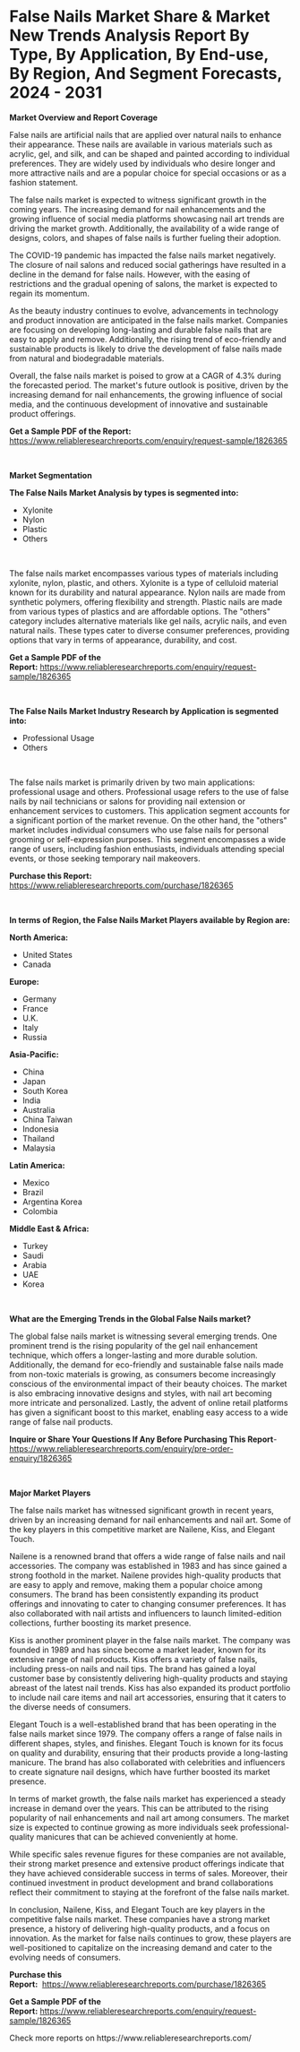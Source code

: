<p><h1>False Nails Market Share & Market New Trends Analysis Report By Type, By Application, By End-use, By Region, And Segment Forecasts, 2024 - 2031</h1></p><p><strong>Market Overview and Report Coverage</strong></p>
<p><p>False nails are artificial nails that are applied over natural nails to enhance their appearance. These nails are available in various materials such as acrylic, gel, and silk, and can be shaped and painted according to individual preferences. They are widely used by individuals who desire longer and more attractive nails and are a popular choice for special occasions or as a fashion statement.</p><p>The false nails market is expected to witness significant growth in the coming years. The increasing demand for nail enhancements and the growing influence of social media platforms showcasing nail art trends are driving the market growth. Additionally, the availability of a wide range of designs, colors, and shapes of false nails is further fueling their adoption.</p><p>The COVID-19 pandemic has impacted the false nails market negatively. The closure of nail salons and reduced social gatherings have resulted in a decline in the demand for false nails. However, with the easing of restrictions and the gradual opening of salons, the market is expected to regain its momentum.</p><p>As the beauty industry continues to evolve, advancements in technology and product innovation are anticipated in the false nails market. Companies are focusing on developing long-lasting and durable false nails that are easy to apply and remove. Additionally, the rising trend of eco-friendly and sustainable products is likely to drive the development of false nails made from natural and biodegradable materials.</p><p>Overall, the false nails market is poised to grow at a CAGR of 4.3% during the forecasted period. The market's future outlook is positive, driven by the increasing demand for nail enhancements, the growing influence of social media, and the continuous development of innovative and sustainable product offerings.</p></p>
<p><strong>Get a Sample PDF of the Report:</strong> <a href="https://www.reliableresearchreports.com/enquiry/request-sample/1826365">https://www.reliableresearchreports.com/enquiry/request-sample/1826365</a></p>
<p>&nbsp;</p>
<p><strong>Market Segmentation</strong></p>
<p><strong>The False Nails Market Analysis by types is segmented into:</strong></p>
<p><ul><li>Xylonite</li><li>Nylon</li><li>Plastic</li><li>Others</li></ul></p>
<p>&nbsp;</p>
<p><p>The false nails market encompasses various types of materials including xylonite, nylon, plastic, and others. Xylonite is a type of celluloid material known for its durability and natural appearance. Nylon nails are made from synthetic polymers, offering flexibility and strength. Plastic nails are made from various types of plastics and are affordable options. The "others" category includes alternative materials like gel nails, acrylic nails, and even natural nails. These types cater to diverse consumer preferences, providing options that vary in terms of appearance, durability, and cost.</p></p>
<p><strong>Get a Sample PDF of the Report:</strong>&nbsp;<a href="https://www.reliableresearchreports.com/enquiry/request-sample/1826365">https://www.reliableresearchreports.com/enquiry/request-sample/1826365</a></p>
<p>&nbsp;</p>
<p><strong>The False Nails Market Industry Research by Application is segmented into:</strong></p>
<p><ul><li>Professional Usage</li><li>Others</li></ul></p>
<p>&nbsp;</p>
<p><p>The false nails market is primarily driven by two main applications: professional usage and others. Professional usage refers to the use of false nails by nail technicians or salons for providing nail extension or enhancement services to customers. This application segment accounts for a significant portion of the market revenue. On the other hand, the "others" market includes individual consumers who use false nails for personal grooming or self-expression purposes. This segment encompasses a wide range of users, including fashion enthusiasts, individuals attending special events, or those seeking temporary nail makeovers.</p></p>
<p><strong>Purchase this Report:</strong>&nbsp; <a href="https://www.reliableresearchreports.com/purchase/1826365">https://www.reliableresearchreports.com/purchase/1826365</a></p>
<p>&nbsp;</p>
<p><strong>In terms of Region, the False Nails Market Players available by Region are:</strong></p>
<p>
    <p> <strong> North America: </strong>
        <ul>
            <li>United States</li>
            <li>Canada</li>
        </ul>
        </p> 
    <p> <strong> Europe: </strong>
        <ul>
            <li>Germany</li>
            <li>France</li>
            <li>U.K.</li>
            <li>Italy</li>
            <li>Russia</li>
        </ul>
        </p> 
    <p> <strong> Asia-Pacific: </strong>
        <ul>
            <li>China</li>
            <li>Japan</li>
            <li>South Korea</li>
            <li>India</li>
            <li>Australia</li>
            <li>China Taiwan</li>
            <li>Indonesia</li>
            <li>Thailand</li>
            <li>Malaysia</li>
        </ul>
        </p> 
    <p> <strong> Latin America: </strong>
        <ul>
            <li>Mexico</li>
            <li>Brazil</li>
            <li>Argentina Korea</li>
            <li>Colombia</li>
        </ul>
        </p> 
    <p> <strong> Middle East & Africa: </strong>
        <ul>
            <li>Turkey</li>
            <li>Saudi</li>
            <li>Arabia</li>
            <li>UAE</li>
            <li>Korea</li>
        </ul>
    </p>
    </p>
<p>&nbsp;</p>
<p><strong>What are the Emerging Trends in the Global False Nails market?</strong></p>
<p><p>The global false nails market is witnessing several emerging trends. One prominent trend is the rising popularity of the gel nail enhancement technique, which offers a longer-lasting and more durable solution. Additionally, the demand for eco-friendly and sustainable false nails made from non-toxic materials is growing, as consumers become increasingly conscious of the environmental impact of their beauty choices. The market is also embracing innovative designs and styles, with nail art becoming more intricate and personalized. Lastly, the advent of online retail platforms has given a significant boost to this market, enabling easy access to a wide range of false nail products.</p></p>
<p><strong>Inquire or Share Your Questions If Any Before Purchasing This Report</strong>- <a href="https://www.reliableresearchreports.com/enquiry/pre-order-enquiry/1826365">https://www.reliableresearchreports.com/enquiry/pre-order-enquiry/1826365</a></p>
<p>&nbsp;</p>
<p><strong>Major Market Players</strong></p>
<p><p>The false nails market has witnessed significant growth in recent years, driven by an increasing demand for nail enhancements and nail art. Some of the key players in this competitive market are Nailene, Kiss, and Elegant Touch.</p><p>Nailene is a renowned brand that offers a wide range of false nails and nail accessories. The company was established in 1983 and has since gained a strong foothold in the market. Nailene provides high-quality products that are easy to apply and remove, making them a popular choice among consumers. The brand has been consistently expanding its product offerings and innovating to cater to changing consumer preferences. It has also collaborated with nail artists and influencers to launch limited-edition collections, further boosting its market presence.</p><p>Kiss is another prominent player in the false nails market. The company was founded in 1989 and has since become a market leader, known for its extensive range of nail products. Kiss offers a variety of false nails, including press-on nails and nail tips. The brand has gained a loyal customer base by consistently delivering high-quality products and staying abreast of the latest nail trends. Kiss has also expanded its product portfolio to include nail care items and nail art accessories, ensuring that it caters to the diverse needs of consumers.</p><p>Elegant Touch is a well-established brand that has been operating in the false nails market since 1979. The company offers a range of false nails in different shapes, styles, and finishes. Elegant Touch is known for its focus on quality and durability, ensuring that their products provide a long-lasting manicure. The brand has also collaborated with celebrities and influencers to create signature nail designs, which have further boosted its market presence.</p><p>In terms of market growth, the false nails market has experienced a steady increase in demand over the years. This can be attributed to the rising popularity of nail enhancements and nail art among consumers. The market size is expected to continue growing as more individuals seek professional-quality manicures that can be achieved conveniently at home.</p><p>While specific sales revenue figures for these companies are not available, their strong market presence and extensive product offerings indicate that they have achieved considerable success in terms of sales. Moreover, their continued investment in product development and brand collaborations reflect their commitment to staying at the forefront of the false nails market.</p><p>In conclusion, Nailene, Kiss, and Elegant Touch are key players in the competitive false nails market. These companies have a strong market presence, a history of delivering high-quality products, and a focus on innovation. As the market for false nails continues to grow, these players are well-positioned to capitalize on the increasing demand and cater to the evolving needs of consumers.</p></p>
<p><strong>Purchase this Report:</strong>&nbsp;&nbsp;<a href="https://www.reliableresearchreports.com/purchase/1826365">https://www.reliableresearchreports.com/purchase/1826365</a></p>
<p></p>
<p><strong>Get a Sample PDF of the Report:</strong>&nbsp;<a href="https://www.reliableresearchreports.com/enquiry/request-sample/1826365">https://www.reliableresearchreports.com/enquiry/request-sample/1826365</a></p>
<p>Check more reports on https://www.reliableresearchreports.com/</p>